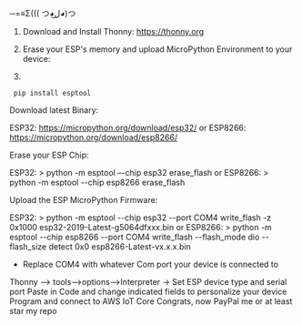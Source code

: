 ─=≡Σ((( つ◕ل͜◕)つ

1.   Download and Install Thonny:
     https://thonny.org
  
4.   Erase your ESP's memory and upload MicroPython Environment to your device:
5.   
```
 pip install esptool
 ```

Download latest Binary:

ESP32: https://micropython.org/download/esp32/
or
ESP8266: https://micropython.org/download/esp8266/

Erase your ESP Chip:

ESP32:    > python -m esptool –-chip esp32 erase_flash
or
ESP8266:  > python -m esptool --chip esp8266 erase_flash

Upload the ESP MicroPython Firmware:


ESP32:   > python -m esptool --chip esp32 --port COM4 write_flash -z 0x1000 esp32-2019-Latest-g5064dfxxx.bin
or
ESP8266: > python -m esptool --chip esp8266 --port COM4 write_flash --flash_mode dio --flash_size detect 0x0 esp8266-Latest-vx.x.x.bin

* Replace COM4 with whatever Com port your device is connected to



 Thonny --> tools-->options-->Interpreter -> Set ESP device type and serial port
 Paste in Code and change indicated fields to personalize your device
 Program and connect to AWS IoT Core
 Congrats, now PayPal me or at least star my repo
